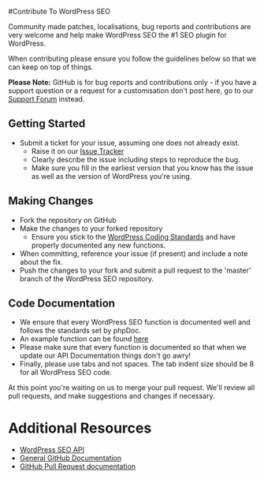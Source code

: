 #Contribute To WordPress SEO

Community made patches, localisations, bug reports and contributions are very welcome and help make WordPress SEO the #1 SEO plugin for WordPress.

When contributing please ensure you follow the guidelines below so that we can keep on top of things.

__Please Note:__ GitHub is for bug reports and contributions only - if you have a support question or a request for a customisation don't post here, go to our [Support Forum](http://wordpress.org/support/plugin/wordpress-seo) instead.

## Getting Started

* Submit a ticket for your issue, assuming one does not already exist.
  * Raise it on our [Issue Tracker](https://github.com/jdevalk/wordpress-seo/issues)
  * Clearly describe the issue including steps to reproduce the bug.
  * Make sure you fill in the earliest version that you know has the issue as well as the version of WordPress you're using.

## Making Changes

* Fork the repository on GitHub
* Make the changes to your forked repository
  * Ensure you stick to the [WordPress Coding Standards](http://codex.wordpress.org/WordPress_Coding_Standards) and have properly documented any new functions.
* When committing, reference your issue (if present) and include a note about the fix.
* Push the changes to your fork and submit a pull request to the 'master' branch of the WordPress SEO repository.

## Code Documentation

* We ensure that every WordPress SEO function is documented well and follows the standards set by phpDoc.
* An example function can be found [here](https://gist.github.com/jdevalk/5574677)
* Please make sure that every function is documented so that when we update our API Documentation things don't go awry!
* Finally, please use tabs and not spaces. The tab indent size should be 8 for all WordPress SEO code.

At this point you're waiting on us to merge your pull request. We'll review all pull requests, and make suggestions and changes if necessary.

# Additional Resources
* [WordPress SEO API](http://yoast.com/wordpress/seo/api/)
* [General GitHub Documentation](http://help.github.com/)
* [GitHub Pull Request documentation](http://help.github.com/send-pull-requests/)
